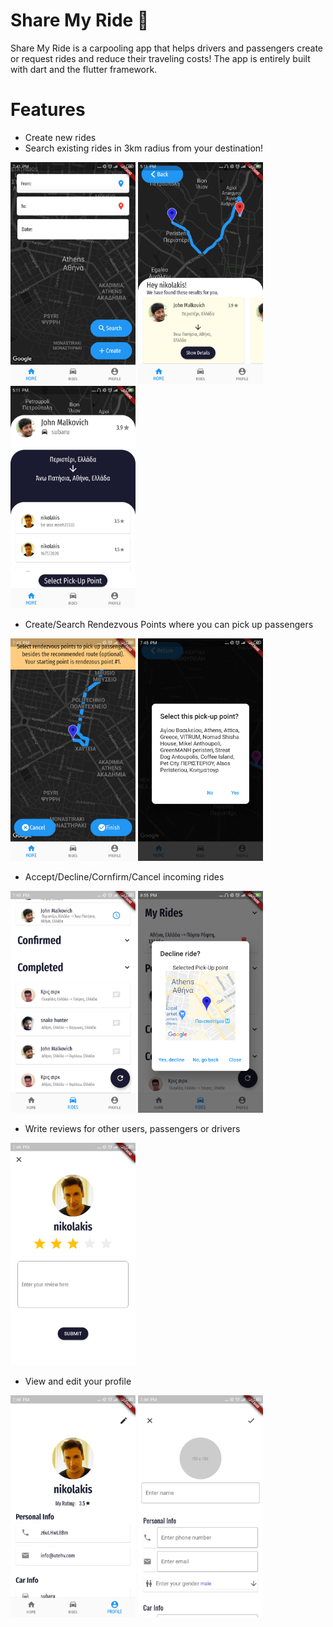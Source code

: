 # Share My Ride :blue_car:

Share My Ride is a carpooling app that helps drivers and passengers create or request rides and reduce their traveling costs! 
The app is entirely built with dart and the flutter framework.

# Features

  - Create new rides
  - Search existing rides in 3km radius from your destination!
  
  
<img src="https://raw.githubusercontent.com/nickosmark/ShareMyRide/master/assets/images_readme/1.png" alt="drawing" width="200"/> <img src="https://raw.githubusercontent.com/nickosmark/ShareMyRide/master/assets/images_readme/2.png" alt="drawing" width="200"/> <img src="https://raw.githubusercontent.com/nickosmark/ShareMyRide/master/assets/images_readme/3.png" alt="drawing" width="200"/>

  - Create/Search Rendezvous Points where you can pick up passengers
  
  <img src="https://raw.githubusercontent.com/nickosmark/ShareMyRide/master/assets/images_readme/4.png" alt="drawing" width="200"/> <img src="https://raw.githubusercontent.com/nickosmark/ShareMyRide/master/assets/images_readme/5.png" alt="drawing" width="200"/>
  
  - Accept/Decline/Cornfirm/Cancel incoming rides
  
  <img src="https://raw.githubusercontent.com/nickosmark/ShareMyRide/master/assets/images_readme/6.png" alt="drawing" width="200"/>  <img src="https://raw.githubusercontent.com/nickosmark/ShareMyRide/master/assets/images_readme/10.png" alt="drawing" width="200"/>
  
  - Write reviews for other users, passengers or drivers
  
  <img src="https://raw.githubusercontent.com/nickosmark/ShareMyRide/master/assets/images_readme/9.png" alt="drawing" width="200"/>
  
  - View and edit your profile
  
  <img src="https://raw.githubusercontent.com/nickosmark/ShareMyRide/master/assets/images_readme/7.png" alt="drawing" width="200"/> <img src="https://raw.githubusercontent.com/nickosmark/ShareMyRide/master/assets/images_readme/8.png" alt="drawing" width="200"/>
